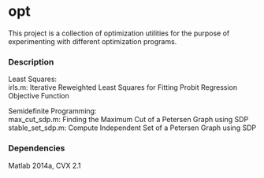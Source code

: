 # opt
This project is a collection of optimization utilities for the purpose of experimenting with different optimization programs.

### Description

Least Squares:  
irls.m: Iterative Reweighted Least Squares for Fitting Probit Regression Objective Function

Semidefinite Programming:  
max_cut_sdp.m: Finding the Maximum Cut of a Petersen Graph using SDP  
stable_set_sdp.m: Compute Independent Set of a Petersen Graph using SDP
 
### Dependencies

Matlab 2014a, CVX 2.1
